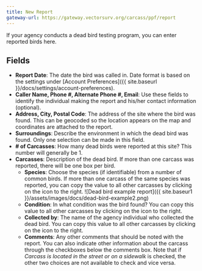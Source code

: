 ```yaml
---
title: New Report
gateway-url: https://gateway.vectorsurv.org/carcass/ppf/report
---
```

If your agency conducts a dead bird testing program, you can enter reported birds here.

## Fields

* **Report Date**: The date the bird was called in. Date format is based on the settings under [Account Preferences]({{ site.baseurl }}/docs/settings/account-preferences).
* **Caller Name, Phone #, Alternate Phone #, Email**: Use these fields to identify the individual making the report and his/her contact information (optional).
* **Address, City, Postal Code**: The address of the site where the bird was found. This can be geocoded so the location appears on the map and coordinates are attached to the report.
* **Surroundings**: Describe the environment in which the dead bird was found. Only one selection can be made in this field.
* **# of Carcasses**: How many dead birds were reported at this site? This number will generally be 1.
* **Carcasses**: Description of the dead bird. If more than one carcass was reported, there will be one box per bird.
  * **Species**: Choose the species (if identifiable) from a number of common birds. If more than one carcass of the same species was reported, you can copy the value to all other carcasses by clicking on the icon to the right.
  ![Dead bird example report]({{ site.baseur1 }}/assets/images/docs/dead-bird-example2.png)
  * **Condition**: In what condition was the bird found? You can copy this value to all other carcasses by clicking on the icon to the right.
  * **Collected by**: The name of the agency individual who collected the dead bird. You can copy this value to all other carcasses by clicking on the icon to the right.
  * **Comments**: Any other comments that should be noted with the report. You can also indicate other information about the carcass through the checkboxes below the comments box. Note that if *Carcass is located in the street or on a sidewalk* is checked, the other two choices are not available to check and vice versa.
